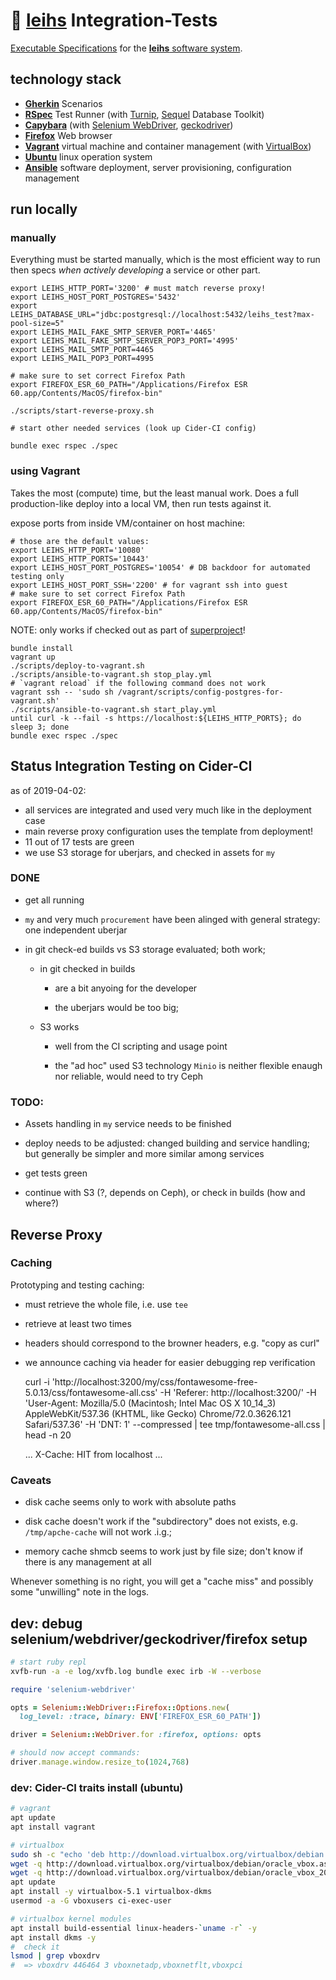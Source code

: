 # 🥒 [leihs][] Integration-Tests

[Executable Specifications](https://en.wikipedia.org/wiki/Behavior-driven_development#Behavioral_specifications) for the [**leihs** software system][leihs].

## technology stack

- [**Gherkin**](https://docs.cucumber.io/gherkin/reference/) Scenarios
- [**RSpec**](https://rspec.info/) Test Runner (with [Turnip](https://github.com/jnicklas/turnip), [Sequel](https://rubygems.org/gems/sequel) Database Toolkit)
- [**Capybara**](https://teamcapybara.github.io/capybara/) (with [Selenium WebDriver](https://www.seleniumhq.org/projects/webdriver/), [geckodriver](https://github.com/mozilla/geckodriver))
- [**Firefox**](https://www.mozilla.org/firefox/) Web browser
- [**Vagrant**](https://www.vagrantup.com/) virtual machine and container management (with [VirtualBox](https://www.virtualbox.org/))
- [**Ubuntu**](https://www.ubuntu.com/server) linux operation system
- [**Ansible**](https://www.ansible.com/) software deployment, server provisioning, configuration management

## run locally

### manually

Everything must be started manually, which is the most efficient way to run then specs _when actively developing_ a service or other part.

```shell
export LEIHS_HTTP_PORT='3200' # must match reverse proxy!
export LEIHS_HOST_PORT_POSTGRES='5432'
export LEIHS_DATABASE_URL="jdbc:postgresql://localhost:5432/leihs_test?max-pool-size=5"
export LEIHS_MAIL_FAKE_SMTP_SERVER_PORT='4465'
export LEIHS_MAIL_FAKE_SMTP_SERVER_POP3_PORT='4995'
export LEIHS_MAIL_SMTP_PORT=4465
export LEIHS_MAIL_POP3_PORT=4995

# make sure to set correct Firefox Path
export FIREFOX_ESR_60_PATH="/Applications/Firefox ESR 60.app/Contents/MacOS/firefox-bin"

./scripts/start-reverse-proxy.sh

# start other needed services (look up Cider-CI config)

bundle exec rspec ./spec
```

### using Vagrant

Takes the most (compute) time, but the least manual work.
Does a full production-like deploy into a local VM, then run tests against it.

expose ports from inside VM/container on host machine:

```shell
# those are the default values:
export LEIHS_HTTP_PORT='10080'
export LEIHS_HTTP_PORTS='10443'
export LEIHS_HOST_PORT_POSTGRES='10054' # DB backdoor for automated testing only
export LEIHS_HOST_PORT_SSH='2200' # for vagrant ssh into guest
# make sure to set correct Firefox Path
export FIREFOX_ESR_60_PATH="/Applications/Firefox ESR 60.app/Contents/MacOS/firefox-bin"
```

NOTE: only works if checked out as part of [superproject][leihs]!

```shell
bundle install
vagrant up
./scripts/deploy-to-vagrant.sh
./scripts/ansible-to-vagrant.sh stop_play.yml
# `vagrant reload` if the following command does not work
vagrant ssh -- 'sudo sh /vagrant/scripts/config-postgres-for-vagrant.sh'
./scripts/ansible-to-vagrant.sh start_play.yml
until curl -k --fail -s https://localhost:${LEIHS_HTTP_PORTS}; do sleep 3; done
bundle exec rspec ./spec
```

## Status Integration Testing on Cider-CI

as of 2019-04-02:

- all services are integrated and used very much like in the deployment case
- main reverse proxy configuration uses the template from deployment!
- 11 out of 17 tests are green
- we use S3 storage for uberjars, and checked in assets for `my`

### DONE

- get all running

- `my` and very much `procurement` have been alinged with general strategy: one
  independent uberjar

- in git check-ed builds vs S3 storage evaluated; both work;

  - in git checked in builds

    - are a bit anyoing for the developer

    - the uberjars would be too big;

  - S3 works

    - well from the CI scripting and usage point

    - the "ad hoc" used S3 technology `Minio` is neither flexible enaugh nor
      reliable, would need to try Ceph

### TODO:

- Assets handling in `my` service needs to be finished

- deploy needs to be adjusted: changed building and service handling; but
  generally be simpler and more similar among services

- get tests green

- continue with S3 (?, depends on Ceph), or check in builds (how and where?)

## Reverse Proxy

### Caching

Prototyping and testing caching:

- must retrieve the whole file, i.e. use `tee`
- retrieve at least two times
- headers should correspond to the browner headers, e.g. "copy as curl"
- we announce caching via header for easier debugging rep verification

  curl -i 'http://localhost:3200/my/css/fontawesome-free-5.0.13/css/fontawesome-all.css' -H 'Referer: http://localhost:3200/' -H 'User-Agent: Mozilla/5.0 (Macintosh; Intel Mac OS X 10_14_3) AppleWebKit/537.36 (KHTML, like Gecko) Chrome/72.0.3626.121 Safari/537.36' -H 'DNT: 1' --compressed | tee tmp/fontawesome-all.css | head -n 20

  ...
  X-Cache: HIT from localhost
  ...

### Caveats

- disk cache seems only to work with absolute paths
- disk cache doesn't work if the "subdirectory" does not exists, e.g. `/tmp/apche-cache` will not work .i.g.;

- memory cache shmcb seems to work just by file size; don't know if there is any management at all

Whenever something is no right, you will get a "cache miss" and possibly some
"unwilling" note in the logs.

## dev: debug selenium/webdriver/geckodriver/firefox setup

```sh
# start ruby repl
xvfb-run -a -e log/xvfb.log bundle exec irb -W --verbose
```

```ruby
require 'selenium-webdriver'

opts = Selenium::WebDriver::Firefox::Options.new(
  log_level: :trace, binary: ENV['FIREFOX_ESR_60_PATH'])

driver = Selenium::WebDriver.for :firefox, options: opts

# should now accept commands:
driver.manage.window.resize_to(1024,768)
```

### dev: Cider-CI traits install (ubuntu)

```sh
# vagrant
apt update
apt install vagrant

# virtualbox
sudo sh -c "echo 'deb http://download.virtualbox.org/virtualbox/debian '$(lsb_release -cs)' contrib non-free' > /etc/apt/sources.list.d/virtualbox.list"
wget -q http://download.virtualbox.org/virtualbox/debian/oracle_vbox.asc -O- | sudo apt-key add -
wget -q http://download.virtualbox.org/virtualbox/debian/oracle_vbox_2016.asc -O- | sudo apt-key add -
apt update
apt install -y virtualbox-5.1 virtualbox-dkms
usermod -a -G vboxusers ci-exec-user

# virtualbox kernel modules
apt install build-essential linux-headers-`uname -r` -y
apt install dkms -y
#  check it
lsmod | grep vboxdrv
#  => vboxdrv 446464 3 vboxnetadp,vboxnetflt,vboxpci
```

[leihs]: https://github.com/leihs/leihs
